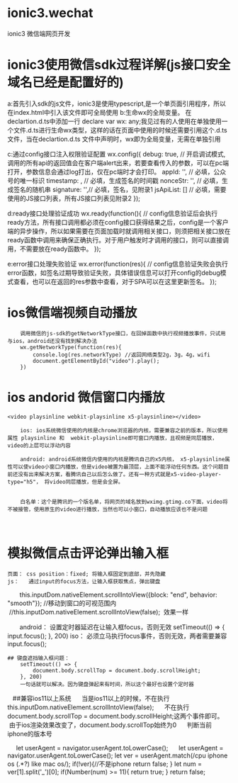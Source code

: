 # ionic3.wechat
ionic3  微信端网页开发

# ionic3使用微信sdk过程详解(js接口安全域名已经是配置好的)
   a:首先引入sdk的js文件，ionic3是使用typescript,是一个单页面引用程序，所以在index.html中引入该文件即可全局使用
   b:生命wx的全局变量。  在declartion.d.ts中添加一行
          declare var wx: any;我见过有的人使用在单独使用一个文件.d.ts进行生命wx类型，这样的话在页面中使用的时候还需要引用这个.d.ts文件，当在declartion.d.ts
          文件中声明时，wx即为全局变量，无需在单独引用

   c:通过config接口注入权限验证配置
        wx.config({
            debug: true, // 开启调试模式,调用的所有api的返回值会在客户端alert出来，若要查看传入的参数，可以在pc端打开，参数信息会通过log打出，仅在pc端时才会打印。
            appId: '', // 必填，公众号的唯一标识
            timestamp: , // 必填，生成签名的时间戳
            nonceStr: '', // 必填，生成签名的随机串
            signature: '',// 必填，签名，见附录1
            jsApiList: [] // 必填，需要使用的JS接口列表，所有JS接口列表见附录2
        });

   d:ready接口处理验证成功
        wx.ready(function(){
            // config信息验证后会执行ready方法，所有接口调用都必须在config接口获得结果之后，config是一个客户端的异步操作，所以如果需要在页面加载时就调用相关接口，则须把相关接口放在ready函数中调用来确保正确执行。对于用户触发时才调用的接口，则可以直接调用，不需要放在ready函数中。
        });

   e:error接口处理失败验证
        wx.error(function(res){
            // config信息验证失败会执行error函数，如签名过期导致验证失败，具体错误信息可以打开config的debug模式查看，也可以在返回的res参数中查看，对于SPA可以在这里更新签名。
        });


# ios微信端视频自动播放
        调用微信的js-sdk的getNetworkType接口，在回掉函数中执行视频播放事件，只试用与ios，android还没有找到解决办法
        wx.getNetworkType(function(res){
            console.log(res.networkType) //返回网络类型2g，3g，4g，wifi
            document.getElementById("video").play();
        })
        
# ios andorid 微信窗口内播放
  
    
    <video playsinline webkit-playsinline x5-playsinline></video>  
        
        ios: ios系统微信使用的内核是chrome浏览器的内核，需要兼容之前的版本，所以使用属性 playsinline 和  webkit-playsinline即可窗口内播放，且视频是同层播放，video的上层可以浮动内容
        
        android: android系统微信内使用的内核是腾讯自己的x5内核， x5-playsinline属性可以使video小窗口内播放，但是video被置为最顶层，上面不能浮动任何东西。这个问题目前还没有出来解决方案，看腾讯自己以后怎么做了。还有一种方式就是x5-video-player-type="h5"， 将video同层播放，但是会全屏。 
          
        
        白名单：这个是腾讯的一个版名单，将网页的域名放到wximg.gtimg.co下面，video将不被接管，使用原生的video进行播放，当然也可以小窗口，自动播放应该也不是问题
      
# 模拟微信点击评论弹出输入框
    页面： css position：fixed; 将输入框固定到底部，并先隐藏
    js：   通过input的focus方法，让输入框获取焦点，弹出键盘
        this.inputDom.nativeElement.scrollIntoView({block: "end", behavior: "smooth"}); //移动到窗口的可视范围内
        //this.inputDom.nativeElement.scrollIntoView(false);  效果一样
        
        android： 设置定时器延迟在让输入框focus，否则无效
                setTimeout(() => {
                    input.focus();
                }, 200)
        iso：     必须立马执行focus事件，否则无效，两者需要兼容
                input.focus();

    ## 键盘遮挡输入框问题：
        setTimeout(() => {
            document.body.scrollTop = document.body.scrollHeight;
        }, 200)
        一句话就可以解决。因为键盘弹起来有时间，所以这个最好也设置个定时器
        
    ##兼容ios11以上系统
      当是ios11以上的时候，不在执行this.inputDom.nativeElement.scrollIntoView(false);
      不在执行document.body.scrollTop = document.body.scrollHeight;这两个事件即可。  由于ios渲染效果改变了，document.body.scrollTop始终为0
      判断当前iphone的版本号
      
      let userAgent = navigator.userAgent.toLowerCase();
      let userAgent = navigator.userAgent.toLowerCase();
      let ver = userAgent.match(/cpu iphone os (.*?) like mac os/);
      if(!ver){//不是iphone
         return false;
      }
      let num = ver[1].split('_')[0];
      if(Number(num) >= 11){
         return true;
      }
      return false;
         
    
    
    
    
    
    
    
    

